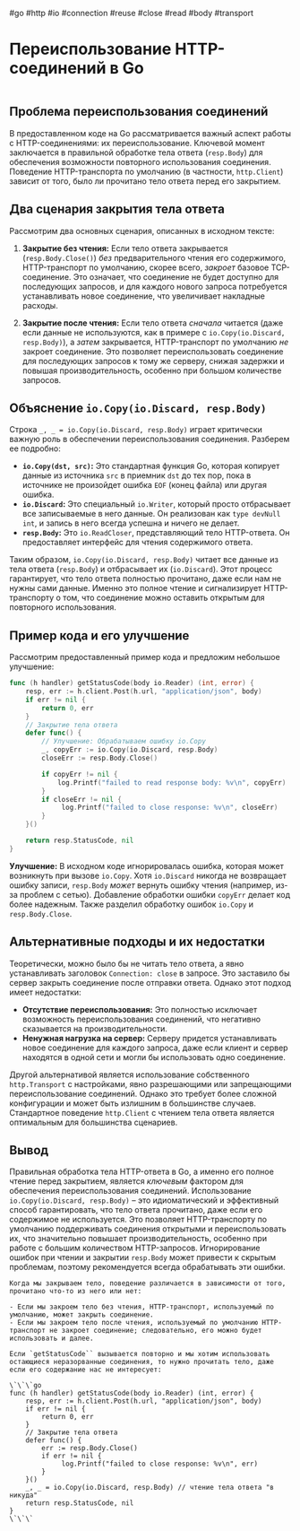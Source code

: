 #go #http #io #connection #reuse #close #read #body #transport

# Переиспользование HTTP-соединений в Go

```table-of-contents
```

## Проблема переиспользования соединений

В предоставленном коде на Go рассматривается важный аспект работы с HTTP-соединениями: их переиспользование.  Ключевой момент заключается в правильной обработке тела ответа (`resp.Body`) для обеспечения возможности повторного использования соединения.  Поведение HTTP-транспорта по умолчанию (в частности, `http.Client`) зависит от того, было ли прочитано тело ответа перед его закрытием.

## Два сценария закрытия тела ответа

Рассмотрим два основных сценария, описанных в исходном тексте:

1.  **Закрытие без чтения:** Если тело ответа закрывается (`resp.Body.Close()`) *без* предварительного чтения его содержимого, HTTP-транспорт по умолчанию, скорее всего, *закроет* базовое TCP-соединение. Это означает, что соединение не будет доступно для последующих запросов, и для каждого нового запроса потребуется устанавливать новое соединение, что увеличивает накладные расходы.

2.  **Закрытие после чтения:** Если тело ответа *сначала* читается (даже если данные не используются, как в примере с `io.Copy(io.Discard, resp.Body)`), а *затем* закрывается, HTTP-транспорт по умолчанию *не* закроет соединение.  Это позволяет переиспользовать соединение для последующих запросов к тому же серверу, снижая задержки и повышая производительность, особенно при большом количестве запросов.

## Объяснение `io.Copy(io.Discard, resp.Body)`

Строка `_, _ = io.Copy(io.Discard, resp.Body)` играет критически важную роль в обеспечении переиспользования соединения. Разберем ее подробно:

*   **`io.Copy(dst, src)`:** Это стандартная функция Go, которая копирует данные из источника `src` в приемник `dst` до тех пор, пока в источнике не произойдет ошибка `EOF` (конец файла) или другая ошибка.
*   **`io.Discard`:** Это специальный `io.Writer`, который просто отбрасывает все записываемые в него данные. Он реализован как `type devNull int`, и запись в него всегда успешна и ничего не делает.
*   **`resp.Body`:** Это `io.ReadCloser`, представляющий тело HTTP-ответа.  Он предоставляет интерфейс для чтения содержимого ответа.

Таким образом, `io.Copy(io.Discard, resp.Body)` читает все данные из тела ответа (`resp.Body`) и отбрасывает их (`io.Discard`).  Этот процесс гарантирует, что тело ответа полностью прочитано, даже если нам не нужны сами данные. Именно это полное чтение и сигнализирует HTTP-транспорту о том, что соединение можно оставить открытым для повторного использования.

## Пример кода и его улучшение

Рассмотрим предоставленный пример кода и предложим небольшое улучшение:

```go
func (h handler) getStatusCode(body io.Reader) (int, error) {
	resp, err := h.client.Post(h.url, "application/json", body)
	if err != nil {
		return 0, err
	}
	// Закрытие тела ответа
	defer func() {
		// Улучшение: Обрабатываем ошибку io.Copy
		_, copyErr := io.Copy(io.Discard, resp.Body)
        closeErr := resp.Body.Close()

		if copyErr != nil {
            log.Printf("failed to read response body: %v\n", copyErr)
        }
		if closeErr != nil {
			 log.Printf("failed to close response: %v\n", closeErr)
		}
	}()

	return resp.StatusCode, nil
}
```

**Улучшение:** В исходном коде игнорировалась ошибка, которая может возникнуть при вызове `io.Copy`.  Хотя `io.Discard` никогда не возвращает ошибку записи, `resp.Body` *может* вернуть ошибку чтения (например, из-за проблем с сетью).  Добавление обработки ошибки `copyErr` делает код более надежным. Также разделил обработку ошибок `io.Copy` и `resp.Body.Close`.

## Альтернативные подходы и их недостатки

Теоретически, можно было бы не читать тело ответа, а явно устанавливать заголовок `Connection: close` в запросе. Это заставило бы сервер закрыть соединение после отправки ответа.  Однако этот подход имеет недостатки:

*   **Отсутствие переиспользования:**  Это полностью исключает возможность переиспользования соединений, что негативно сказывается на производительности.
*   **Ненужная нагрузка на сервер:**  Серверу придется устанавливать новое соединение для каждого запроса, даже если клиент и сервер находятся в одной сети и могли бы использовать одно соединение.

Другой альтернативой является использование собственного `http.Transport` с настройками, явно разрешающими или запрещающими переиспользование соединений.  Однако это требует более сложной конфигурации и может быть излишним в большинстве случаев. Стандартное поведение `http.Client` с чтением тела ответа является оптимальным для большинства сценариев.

## Вывод

Правильная обработка тела HTTP-ответа в Go, а именно его полное чтение перед закрытием, является *ключевым* фактором для обеспечения переиспользования соединений.  Использование `io.Copy(io.Discard, resp.Body)` – это идиоматический и эффективный способ гарантировать, что тело ответа прочитано, даже если его содержимое не используется.  Это позволяет HTTP-транспорту по умолчанию поддерживать соединения открытыми и переиспользовать их, что значительно повышает производительность, особенно при работе с большим количеством HTTP-запросов. Игнорирование ошибок при чтении и закрытии `resp.Body` может привести к скрытым проблемам, поэтому рекомендуется всегда обрабатывать эти ошибки.

```old
Когда мы закрываем тело, поведение различается в зависимости от того, прочитано что-то из него или нет:

- Если мы закроем тело без чтения, HTTP-транспорт, используемый по умолчанию, может закрыть соединение.
- Если мы закроем тело после чтения, используемый по умолчанию HTTP-транспорт не закроет соединение; следовательно, его можно будет использовать и далее.

Если `getStatusCode`` вызывается повторно и мы хотим использовать остающиеся неразорванные соединения, то нужно прочитать тело, даже если его содержание нас не интересует:

\`\`\`go
func (h handler) getStatusCode(body io.Reader) (int, error) {
	resp, err := h.client.Post(h.url, "application/json", body)
	if err != nil {
		return 0, err
	}
	// Закрытие тела ответа
	defer func() {
		err := resp.Body.Close()
		if err != nil {
			 log.Printf("failed to close response: %v\n", err)
		}
	}()
	_, _ = io.Copy(io.Discard, resp.Body) // чтение тела ответа "в никуда"
	return resp.StatusCode, nil
}
\`\`\`

```